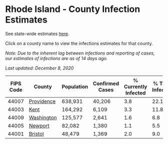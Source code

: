 # Rhode Island - County Infection Estimates

See state-wide estimates [here](/infections/us-ri).

Click on a county name to view the infections estimates for that county.

*Note: Due to the inherent lag between infections and reporting of cases, our estimates of infections are as of 14 days ago.*

*Last updated: December 8, 2020*

|   FIPS Code |                   County |   Population |   Confirmed Cases |   % Currently Infected |   % Total Infected |
|-------------|--------------------------|--------------|-------------------|------------------------|--------------------|
|       44007 | [Providence](providence) |      638,931 |            40,206 |                    3.8 |               22.1 |
|       44003 |             [Kent](kent) |      164,292 |             6,109 |                    3.3 |               11.8 |
|       44009 | [Washington](washington) |      125,577 |             2,641 |                    1.6 |                6.8 |
|       44005 |       [Newport](newport) |       82,082 |             1,380 |                    1.1 |                5.5 |
|       44001 |       [Bristol](bristol) |       48,479 |             1,369 |                    2.0 |                9.0 |